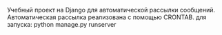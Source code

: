 Учебный проект на Django для автоматической рассылки сообщений.
Автоматическая рассылка реализована с помощью CRONTAB.
для запуска: python manage.py runserver
